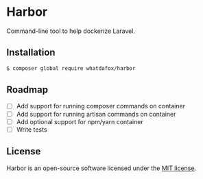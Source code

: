 # Harbor

Command-line tool to help dockerize Laravel.

## Installation

```bash
$ composer global require whatdafox/harbor
```

## Roadmap

- [ ] Add support for running composer commands on container
- [ ] Add support for running artisan commands on container
- [ ] Add optional support for npm/yarn container
- [ ] Write tests

## License

Harbor is an open-source software licensed under the [MIT license](https://github.com/whatdafox/harbor/blob/master/LICENSE.md).
